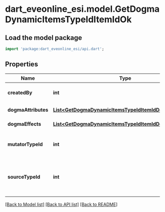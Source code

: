 # dart_eveonline_esi.model.GetDogmaDynamicItemsTypeIdItemIdOk

## Load the model package
```dart
import 'package:dart_eveonline_esi/api.dart';
```

## Properties
Name | Type | Description | Notes
------------ | ------------- | ------------- | -------------
**createdBy** | **int** | The ID of the character who created the item | [default to null]
**dogmaAttributes** | [**List&lt;GetDogmaDynamicItemsTypeIdItemIdDogmaAttribute&gt;**](GetDogmaDynamicItemsTypeIdItemIdDogmaAttribute.md) | dogma_attributes array | [default to []]
**dogmaEffects** | [**List&lt;GetDogmaDynamicItemsTypeIdItemIdDogmaEffect&gt;**](GetDogmaDynamicItemsTypeIdItemIdDogmaEffect.md) | dogma_effects array | [default to []]
**mutatorTypeId** | **int** | The type ID of the mutator used to generate the dynamic item. | [default to null]
**sourceTypeId** | **int** | The type ID of the source item the mutator was applied to create the dynamic item. | [default to null]

[[Back to Model list]](../README.md#documentation-for-models) [[Back to API list]](../README.md#documentation-for-api-endpoints) [[Back to README]](../README.md)


